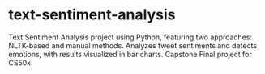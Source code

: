 # text-sentiment-analysis
Text Sentiment Analysis project using Python, featuring two approaches: NLTK-based and manual methods. Analyzes tweet sentiments and detects emotions, with results visualized in bar charts. Capstone Final project for CS50x.
